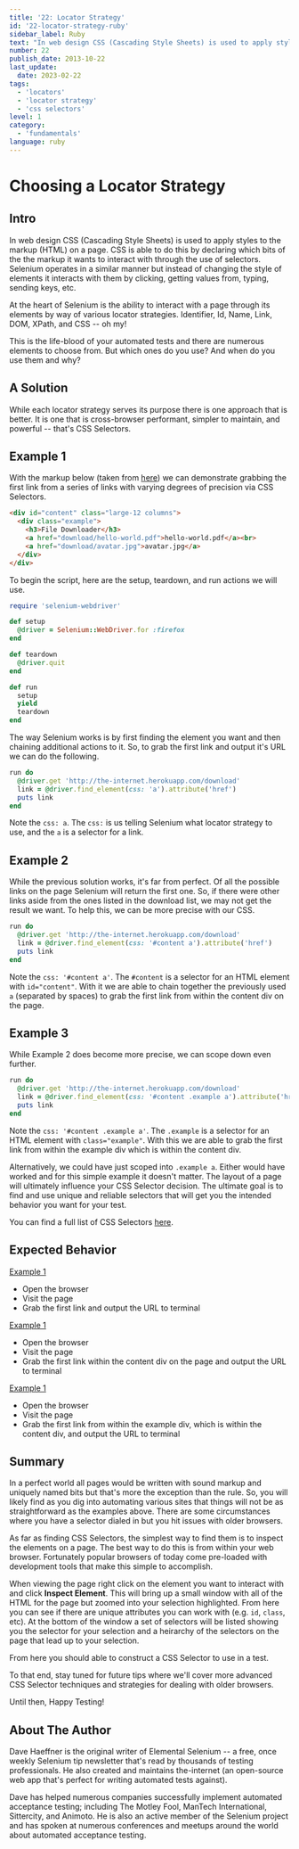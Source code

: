 ```yaml
---
title: '22: Locator Strategy'
id: '22-locator-strategy-ruby'
sidebar_label: Ruby 
text: "In web design CSS (Cascading Style Sheets) is used to apply styles to the markup (HTML) on a page. CSS is able to do this by declaring which bits of the the markup it wants to interact with through the use of selectors."
number: 22
publish_date: 2013-10-22
last_update: 
  date: 2023-02-22
tags:
  - 'locators'
  - 'locator strategy'
  - 'css selectors'
level: 1
category:
  - 'fundamentals'
language: ruby
---
```


# Choosing a Locator Strategy

## Intro

In web design CSS (Cascading Style Sheets) is used to apply styles to the markup (HTML) on a page. CSS is able to do this by declaring which bits of the the markup it wants to interact with through the use of selectors. Selenium operates in a similar manner but instead of changing the style of elements it interacts with them by clicking, getting values from, typing, sending keys, etc.

At the heart of Selenium is the ability to interact with a page through its elements by way of various locator strategies. Identifier, Id, Name, Link, DOM, XPath, and CSS -- oh my!

This is the life-blood of your automated tests and there are numerous elements to choose from. But which ones do you use? And when do you use them and why?

## A Solution

While each locator strategy serves its purpose there is one approach that is better. It is one that is cross-browser performant, simpler to maintain, and powerful -- that's CSS Selectors.

## Example 1

With the markup below (taken from [here](http://the-internet.herokuapp.com/download)) we can demonstrate grabbing the first link from a series of links with varying degrees of precision via CSS Selectors.

```html
<div id="content" class="large-12 columns">
  <div class="example">
    <h3>File Downloader</h3>
    <a href="download/hello-world.pdf">hello-world.pdf</a><br>
    <a href="download/avatar.jpg">avatar.jpg</a>
  </div>
</div>
```

To begin the script, here are the setup, teardown, and run actions we will use.

```ruby
require 'selenium-webdriver'

def setup
  @driver = Selenium::WebDriver.for :firefox
end

def teardown
  @driver.quit
end

def run
  setup
  yield
  teardown
end
```

The way Selenium works is by first finding the element you want and then chaining additional actions to it. So, to grab the first link and output it's URL we can do the following.

```ruby
run do
  @driver.get 'http://the-internet.herokuapp.com/download'
  link = @driver.find_element(css: 'a').attribute('href')
  puts link
end
```

Note the `css: a`. The `css:` is us telling Selenium what locator strategy to use, and the `a` is a selector for a link.

## Example 2

While the previous solution works, it's far from perfect. Of all the possible links on the page Selenium will return the first one. So, if there were other links aside from the ones listed in the download list, we may not get the result we want. To help this, we can be more precise with our CSS.

```ruby
run do
  @driver.get 'http://the-internet.herokuapp.com/download'
  link = @driver.find_element(css: '#content a').attribute('href')
  puts link
end
```
Note the `css: '#content a'`. The `#content` is a selector for an HTML element with `id="content"`. With it we are able to chain together the previously used `a` (separated by spaces) to grab the first link from within the content div on the page.

## Example 3

While Example 2 does become more precise, we can scope down even further.

```ruby
run do
  @driver.get 'http://the-internet.herokuapp.com/download'
  link = @driver.find_element(css: '#content .example a').attribute('href')
  puts link
end
```

Note the `css: '#content .example a'`. The `.example` is a selector for an HTML element with `class="example"`. With this we are able to grab the first link from within the example div which is within the content div.

Alternatively, we could have just scoped into `.example a`. Either would have worked and for this simple example it doesn't matter. The layout of a page will ultimately influence your CSS Selector decision. The ultimate goal is to find and use unique and reliable selectors that will get you the intended behavior you want for your test.

You can find a full list of CSS Selectors [here](http://www.w3schools.com/cssref/css_selectors.asp).

## Expected Behavior

<u>Example 1</u>

+ Open the browser
+ Visit the page
+ Grab the first link and output the URL to terminal

<u>Example 1</u>

+ Open the browser
+ Visit the page
+ Grab the first link within the content div on the page and output the URL to terminal

<u>Example 1</u>

+ Open the browser
+ Visit the page
+ Grab the first link from within the example div, which is within the content div, and output the URL to terminal


## Summary

In a perfect world all pages would be written with sound markup and uniquely named bits but that's more the exception than the rule. So, you will likely find as you dig into automating various sites that things will not be as straightforward as the examples above. There are some circumstances where you have a selector dialed in but you hit issues with older browsers.

As far as finding CSS Selectors, the simplest way to find them is to inspect the elements on a page. The best way to do this is from within your web browser. Fortunately popular browsers of today come pre-loaded with development tools that make this simple to accomplish.

When viewing the page right click on the element you want to interact with and click __Inspect Element__. This will bring up a small window with all of the HTML for the page but zoomed into your selection highlighted. From here you can see if there are unique attributes you can work with (e.g. `id`, `class`, etc). At the bottom of the window a set of selectors will be listed showing you the selector for your selection and a heirarchy of the selectors on the page that lead up to your selection.

From here you should able to construct a CSS Selector to use in a test.

To that end, stay tuned for future tips where we'll cover more advanced CSS Selector techniques and strategies for dealing with older browsers.

Until then, Happy Testing!

## About The Author

Dave Haeffner is the original writer of Elemental Selenium -- a free, once weekly Selenium tip newsletter that's read by thousands of testing professionals. He also created and maintains the-internet (an open-source web app that's perfect for writing automated tests against).

Dave has helped numerous companies successfully implement automated acceptance testing; including The Motley Fool, ManTech International, Sittercity, and Animoto. He is also an active member of the Selenium project and has spoken at numerous conferences and meetups around the world about automated acceptance testing.
